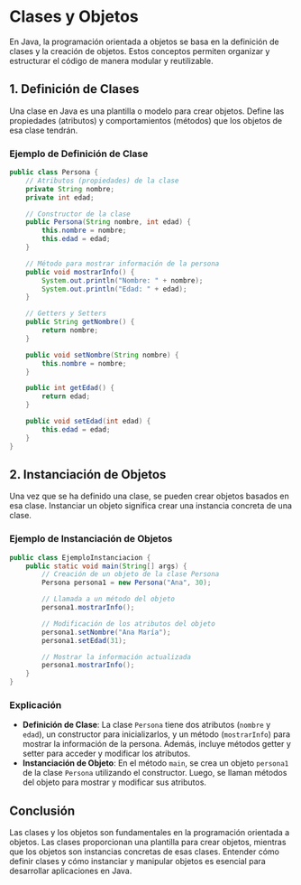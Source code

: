 # Clases y Objetos

En Java, la programación orientada a objetos se basa en la definición de clases y la creación de objetos. Estos conceptos permiten organizar y estructurar el código de manera modular y reutilizable.

## 1. Definición de Clases

Una clase en Java es una plantilla o modelo para crear objetos. Define las propiedades (atributos) y comportamientos (métodos) que los objetos de esa clase tendrán.

### Ejemplo de Definición de Clase

```java
public class Persona {
    // Atributos (propiedades) de la clase
    private String nombre;
    private int edad;

    // Constructor de la clase
    public Persona(String nombre, int edad) {
        this.nombre = nombre;
        this.edad = edad;
    }

    // Método para mostrar información de la persona
    public void mostrarInfo() {
        System.out.println("Nombre: " + nombre);
        System.out.println("Edad: " + edad);
    }

    // Getters y Setters
    public String getNombre() {
        return nombre;
    }

    public void setNombre(String nombre) {
        this.nombre = nombre;
    }

    public int getEdad() {
        return edad;
    }

    public void setEdad(int edad) {
        this.edad = edad;
    }
}
```

## 2. Instanciación de Objetos

Una vez que se ha definido una clase, se pueden crear objetos basados en esa clase. Instanciar un objeto significa crear una instancia concreta de una clase.

### Ejemplo de Instanciación de Objetos

```java
public class EjemploInstanciacion {
    public static void main(String[] args) {
        // Creación de un objeto de la clase Persona
        Persona persona1 = new Persona("Ana", 30);

        // Llamada a un método del objeto
        persona1.mostrarInfo();

        // Modificación de los atributos del objeto
        persona1.setNombre("Ana María");
        persona1.setEdad(31);

        // Mostrar la información actualizada
        persona1.mostrarInfo();
    }
}
```

### Explicación

- **Definición de Clase**: La clase `Persona` tiene dos atributos (`nombre` y `edad`), un constructor para inicializarlos, y un método (`mostrarInfo`) para mostrar la información de la persona. Además, incluye métodos getter y setter para acceder y modificar los atributos.
- **Instanciación de Objeto**: En el método `main`, se crea un objeto `persona1` de la clase `Persona` utilizando el constructor. Luego, se llaman métodos del objeto para mostrar y modificar sus atributos.

## Conclusión

Las clases y los objetos son fundamentales en la programación orientada a objetos. Las clases proporcionan una plantilla para crear objetos, mientras que los objetos son instancias concretas de esas clases. Entender cómo definir clases y cómo instanciar y manipular objetos es esencial para desarrollar aplicaciones en Java.
